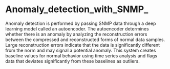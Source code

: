 # Anomaly_detection_with_SNMP_
 Anomaly detection is performed by passing SNMP data through a deep learning model called an autoencoder. The autoencoder determines whether there is an anomaly by analyzing the reconstruction errors between the compressed and reconstructed forms of normal data samples. Large reconstruction errors indicate that the data is significantly different from the norm and may signal a potential anomaly. This system creates baseline values for normal behavior using time series analysis and flags data that deviates significantly from these baselines as outliers.

